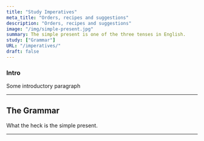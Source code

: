 ```yaml
---
title: "Study Imperatives"
meta_title: "Orders, recipes and suggestions"
description: "Orders, recipes and suggestions"
image: "/img/simple-present.jpg"
summary: The simple present is one of the three tenses in English.
study: ["Grammar"]
URL: "/imperatives/"
draft: false
---
```


### Intro 

Some introductory paragraph 

<hr>

## The Grammar

What the heck is the simple present. 

<hr>
